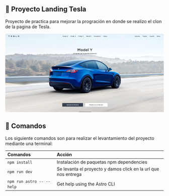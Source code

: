 
## 🚀 Proyecto Landing Tesla 
Proyecto de practica para mejorar la progración en donde se realizo el clon de la pagina de Tesla.

<a >
  <img src="./public/Tesla-page.png" alt="Logo" width="800" />
</a>

## 🧞 Comandos
Los siguiente comandos son para realizar el levantamiento del proyecto mediante una terminal:

| Comandos                   | Acción                                           |
| :------------------------ | :----------------------------------------------- |
| `npm install`             | Instalación de paquetas npm dependencies                            |
| `npm run dev`             | Se levanta el proyecto y damos click en la url que nos entrega       
| `npm run astro -- --help` | Get help using the Astro CLI                     |

